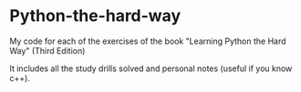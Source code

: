 # Python-the-hard-way
My code for each of the exercises of the book "Learning Python the Hard Way" (Third Edition)

It includes all the study drills solved and personal notes (useful if you know c++).
